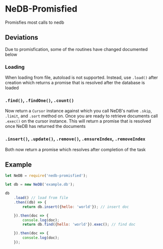 # NeDB-Promisfied
Promisfies most calls to nedb

## Deviations  
Due to promisfication, some of the routines have changed documented below

### Loading  
When loading from file, autoload is not supported. Instead, use `.load()` after creation which returns a promise that is resolved after the database is loaded

### `.find()`, `.findOne()`, `.count()`  
Now return a `Cursor` instance against which you call NeDB's native `.skip`, `.limit`, and `.sort` method on. Once you are ready to retrieve documents call `.exec()` on the cursor instance. This will return a promise that is resolved once NeDB has returned the documents

### `.insert()`, `.update()`, `.remove()`, `.ensureIndex`, `.removeIndex`
Both now return a promise which resolves after completion of the task

## Example  
```js
let NeDB = require('nedb-promisfied');

let db = new NeDB('example.db');

db
    .load() // load from file
    .then((db) => {
        return db.insert({hello: 'world'}); // insert doc

    }).then(doc => {
        console.log(doc);
        return db.find({hello: 'world'}).exec(); // find doc

    }).then(doc => {
        console.log(doc);
    });
```
